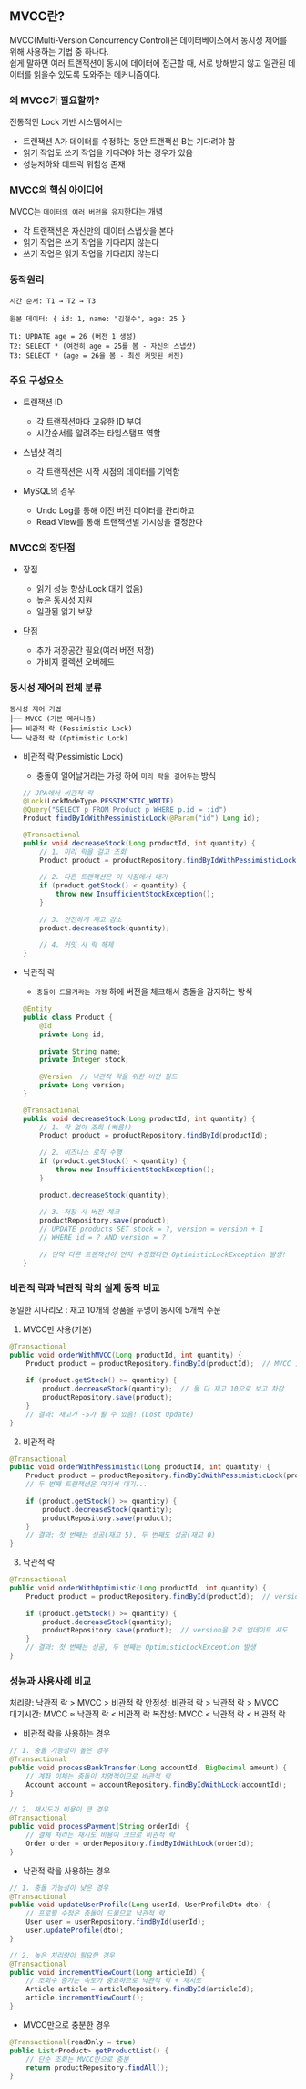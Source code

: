 
## MVCC란?

MVCC(Multi-Version Concurrency Control)은 데이터베이스에서 동시성 제어를 위해 사용하는 기법 중 하나다.  
쉽게 말하면 여러 트랜잭션이 동시에 데이터에 접근할 때, 서로 방해받지 않고 일관된 데이터를 읽을수 있도록 도와주는 메커니즘이다.

### 왜 MVCC가 필요할까?

전통적인 Lock 기반 시스템에서는 

- 트랜잭션 A가 데이터를 수정하는 동안 트랜잭션 B는 기다려야 함
- 읽기 작업도 쓰기 작업을 기다려야 하는 경우가 있음
- 성능저하와 데드락 위험성 존재

### MVCC의 핵심 아이디어

MVCC는 `데이터의 여러 버전을 유지`한다는 개념

- 각 트랜잭션은 자신만의 데이터 스냅샷을 본다
- 읽기 작업은 쓰기 작업을 기다리지 않는다
- 쓰기 작업은 읽기 작업을 기다리지 않는다

### 동작원리

```
시간 순서: T1 → T2 → T3

원본 데이터: { id: 1, name: "김철수", age: 25 }

T1: UPDATE age = 26 (버전 1 생성)
T2: SELECT * (여전히 age = 25를 봄 - 자신의 스냅샷)
T3: SELECT * (age = 26을 봄 - 최신 커밋된 버전)
```

### 주요 구성요소

+ 트랜잭션 ID
    - 각 트랜잭션마다 고유한 ID 부여
    - 시간순서를 알려주는 타임스탬프 역할  

+ 스냅샷 격리
    - 각 트랜잭션은 시작 시점의 데이터를 기억함

+ MySQL의 경우  
    - Undo Log를 통해 이전 버전 데이터를 관리하고
    - Read View를 통해 트랜잭션별 가시성을 결정한다

### MVCC의 장단점

+ 장점
    - 읽기 성능 향상(Lock 대기 없음)
    - 높은 동시성 지원
    - 일관된 읽기 보장
 
+ 단점
    - 추가 저장공간 필요(여러 버전 저장)
    - 가비지 컬렉션 오버헤드

### 동시성 제어의 전체 분류

```
동시성 제어 기법
├── MVCC (기본 메커니즘)
├── 비관적 락 (Pessimistic Lock)
└── 낙관적 락 (Optimistic Lock)
```

* 비관적 락(Pessimistic Lock)
    - 충돌이 일어날거라는 가정 하에 `미리 락을 걸어두는` 방식

    ```java
    // JPA에서 비관적 락
    @Lock(LockModeType.PESSIMISTIC_WRITE)
    @Query("SELECT p FROM Product p WHERE p.id = :id")
    Product findByIdWithPessimisticLock(@Param("id") Long id);
    
    @Transactional
    public void decreaseStock(Long productId, int quantity) {
        // 1. 미리 락을 걸고 조회
        Product product = productRepository.findByIdWithPessimisticLock(productId);
        
        // 2. 다른 트랜잭션은 이 시점에서 대기
        if (product.getStock() < quantity) {
            throw new InsufficientStockException();
        }
        
        // 3. 안전하게 재고 감소
        product.decreaseStock(quantity);
        
        // 4. 커밋 시 락 해제
    }
    ```

* 낙관적 락
    - `충돌이 드물거라는 가정` 하에 버전을 체크해서 충돌을 감지하는 방식
    
    ```java
    @Entity
    public class Product {
        @Id
        private Long id;
        
        private String name;
        private Integer stock;
        
        @Version  // 낙관적 락을 위한 버전 필드
        private Long version;
    }
    
    @Transactional
    public void decreaseStock(Long productId, int quantity) {
        // 1. 락 없이 조회 (빠름!)
        Product product = productRepository.findById(productId);
        
        // 2. 비즈니스 로직 수행
        if (product.getStock() < quantity) {
            throw new InsufficientStockException();
        }
        
        product.decreaseStock(quantity);
        
        // 3. 저장 시 버전 체크
        productRepository.save(product);
        // UPDATE products SET stock = ?, version = version + 1 
        // WHERE id = ? AND version = ?
        
        // 만약 다른 트랜잭션이 먼저 수정했다면 OptimisticLockException 발생!
    }
    ```

### 비관적 락과 낙관적 락의 실제 동작 비교

동일한 시나리오 : 재고 10개의 상품을 두명이 동시에 5개씩 주문

1. MVCC만 사용(기본)
```java
@Transactional
public void orderWithMVCC(Long productId, int quantity) {
    Product product = productRepository.findById(productId);  // MVCC 읽기
    
    if (product.getStock() >= quantity) {
        product.decreaseStock(quantity);  // 둘 다 재고 10으로 보고 차감
        productRepository.save(product);
    }
    // 결과: 재고가 -5가 될 수 있음! (Lost Update)
}
```

2. 비관적 락
```java
@Transactional  
public void orderWithPessimistic(Long productId, int quantity) {
    Product product = productRepository.findByIdWithPessimisticLock(productId);
    // 두 번째 트랜잭션은 여기서 대기...
    
    if (product.getStock() >= quantity) {
        product.decreaseStock(quantity);
        productRepository.save(product);
    }
    // 결과: 첫 번째는 성공(재고 5), 두 번째도 성공(재고 0)
}
```

3. 낙관적 락
```java
@Transactional
public void orderWithOptimistic(Long productId, int quantity) {
    Product product = productRepository.findById(productId);  // version=1
    
    if (product.getStock() >= quantity) {
        product.decreaseStock(quantity);
        productRepository.save(product);  // version을 2로 업데이트 시도
    }
    // 결과: 첫 번째는 성공, 두 번째는 OptimisticLockException 발생
}
```

### 성능과 사용사례 비교

처리량:     낙관적 락 > MVCC > 비관적 락
안정성:     비관적 락 > 낙관적 락 > MVCC  
대기시간:   MVCC ≈ 낙관적 락 < 비관적 락
복잡성:     MVCC < 낙관적 락 < 비관적 락

- 비관적 락을 사용하는 경우
```java
// 1. 충돌 가능성이 높은 경우
@Transactional
public void processBankTransfer(Long accountId, BigDecimal amount) {
    // 계좌 이체는 충돌이 치명적이므로 비관적 락
    Account account = accountRepository.findByIdWithLock(accountId);
}

// 2. 재시도가 비용이 큰 경우  
@Transactional
public void processPayment(String orderId) {
    // 결제 처리는 재시도 비용이 크므로 비관적 락
    Order order = orderRepository.findByIdWithLock(orderId);
}
```

- 낙관적 락을 사용하는 경우
```java
// 1. 충돌 가능성이 낮은 경우
@Transactional
public void updateUserProfile(Long userId, UserProfileDto dto) {
    // 프로필 수정은 충돌이 드물므로 낙관적 락
    User user = userRepository.findById(userId);
    user.updateProfile(dto);
}

// 2. 높은 처리량이 필요한 경우
@Transactional  
public void incrementViewCount(Long articleId) {
    // 조회수 증가는 속도가 중요하므로 낙관적 락 + 재시도
    Article article = articleRepository.findById(articleId);
    article.incrementViewCount();
}
```

- MVCC만으로 충분한 경우
```java
@Transactional(readOnly = true)
public List<Product> getProductList() {
    // 단순 조회는 MVCC만으로 충분
    return productRepository.findAll();
}
```